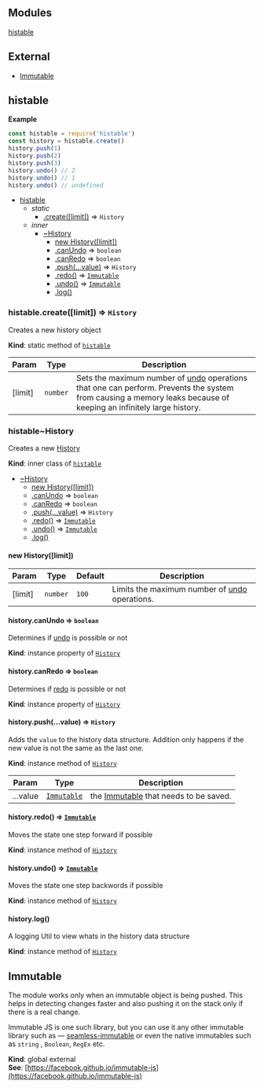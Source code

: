 ## Modules

<dl>
<dt><a href="#module_histable">histable</a></dt>
<dd></dd>
</dl>

## External

* [Immutable](#external_Immutable)

<a name="module_histable"></a>

## histable
**Example**  
```javascript
const histable = require('histable')
const history = histable.create()
history.push(1)
history.push(2)
history.push(3)
history.undo() // 2
history.undo() // 1
history.undo() // undefined
```

* [histable](#module_histable)
    * _static_
        * [.create([limit])](#module_histable.create) ⇒ <code>History</code>
    * _inner_
        * [~History](#module_histable..History)
            * [new History([limit])](#new_module_histable..History_new)
            * [.canUndo](#module_histable..History+canUndo) ⇒ <code>boolean</code>
            * [.canRedo](#module_histable..History+canRedo) ⇒ <code>boolean</code>
            * [.push(...value)](#module_histable..History+push) ⇒ <code>History</code>
            * [.redo()](#module_histable..History+redo) ⇒ <code>[Immutable](#external_Immutable)</code>
            * [.undo()](#module_histable..History+undo) ⇒ <code>[Immutable](#external_Immutable)</code>
            * [.log()](#module_histable..History+log)

<a name="module_histable.create"></a>

### histable.create([limit]) ⇒ <code>History</code>
Creates a new history object

**Kind**: static method of <code>[histable](#module_histable)</code>  

| Param | Type | Description |
| --- | --- | --- |
| [limit] | <code>number</code> | Sets the maximum number of [undo](undo) operations that one can perform. Prevents the system from causing a memory leaks because of keeping an infinitely large history. |

<a name="module_histable..History"></a>

### histable~History
Creates a new [History](History)

**Kind**: inner class of <code>[histable](#module_histable)</code>  

* [~History](#module_histable..History)
    * [new History([limit])](#new_module_histable..History_new)
    * [.canUndo](#module_histable..History+canUndo) ⇒ <code>boolean</code>
    * [.canRedo](#module_histable..History+canRedo) ⇒ <code>boolean</code>
    * [.push(...value)](#module_histable..History+push) ⇒ <code>History</code>
    * [.redo()](#module_histable..History+redo) ⇒ <code>[Immutable](#external_Immutable)</code>
    * [.undo()](#module_histable..History+undo) ⇒ <code>[Immutable](#external_Immutable)</code>
    * [.log()](#module_histable..History+log)

<a name="new_module_histable..History_new"></a>

#### new History([limit])

| Param | Type | Default | Description |
| --- | --- | --- | --- |
| [limit] | <code>number</code> | <code>100</code> | Limits the maximum number of [undo](undo) operations. |

<a name="module_histable..History+canUndo"></a>

#### history.canUndo ⇒ <code>boolean</code>
Determines if [undo](undo) is possible or not

**Kind**: instance property of <code>[History](#module_histable..History)</code>  
<a name="module_histable..History+canRedo"></a>

#### history.canRedo ⇒ <code>boolean</code>
Determines if [redo](redo) is possible or not

**Kind**: instance property of <code>[History](#module_histable..History)</code>  
<a name="module_histable..History+push"></a>

#### history.push(...value) ⇒ <code>History</code>
Adds the `value` to the history data structure.
Addition only happens if the new value is not the same as the last one.

**Kind**: instance method of <code>[History](#module_histable..History)</code>  

| Param | Type | Description |
| --- | --- | --- |
| ...value | <code>[Immutable](#external_Immutable)</code> | the [Immutable](#external_Immutable) that needs to be saved. |

<a name="module_histable..History+redo"></a>

#### history.redo() ⇒ <code>[Immutable](#external_Immutable)</code>
Moves the state one step forward if possible

**Kind**: instance method of <code>[History](#module_histable..History)</code>  
<a name="module_histable..History+undo"></a>

#### history.undo() ⇒ <code>[Immutable](#external_Immutable)</code>
Moves the state one step backwords if possible

**Kind**: instance method of <code>[History](#module_histable..History)</code>  
<a name="module_histable..History+log"></a>

#### history.log()
A logging Util to view whats in the history data structure

**Kind**: instance method of <code>[History](#module_histable..History)</code>  
<a name="external_Immutable"></a>

## Immutable
The module works only when an immutable object is being pushed.
This helps in detecting changes faster and also pushing it on the stack only if there is a real change.

Immutable JS is one such library, but you can use it any other immutable library such as —
[seamless-immutable](https://github.com/rtfeldman/seamless-immutable)
or even the native immutables such as `string` , `Boolean`, `RegEx` etc.

**Kind**: global external  
**See**: [https://facebook.github.io/immutable-js](https://facebook.github.io/immutable-js)  
